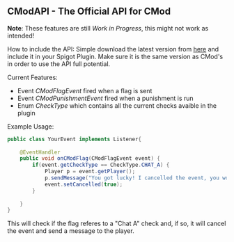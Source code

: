 ## CModAPI - The Official API for CMod

**Note**: These features are still *Work in Progress*, this might not work as intended!

How to include the API:
Simple download the latest version from [here](https://github.com/Asintotoo/CModAPI/releases) and include it in your Spigot Plugin.
Make sure it is the same version as CMod's in order to use the API full potential.

Current Features:
- Event *CModFlagEvent* fired when a flag is sent
- Event *CModPunishmentEvent* fired when a punishment is run
- Enum *CheckType* which contains all the current checks avaible in the plugin

Example Usage:
```java
public class YourEvent implements Listener{
	
	@EventHandler
	public void onCModFlag(CModFlagEvent event) {
		if(event.getCheckType == CheckType.CHAT_A) {
			Player p = event.getPlayer();
			p.sendMessage("You got lucky! I cancelled the event, you won't be punished!")
			event.setCancelled(true);
		}
		
	}
}
```
This will check if the flag referes to a "Chat A" check and, if so, it will cancel the event and send a message to the player.
